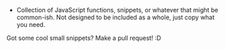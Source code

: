 * Collection of JavaScript functions, snippets, or whatever that might be
  common-ish. Not designed to be included as a whole, just copy what you
  need.

Got some cool small snippets? Make a pull request! :D

